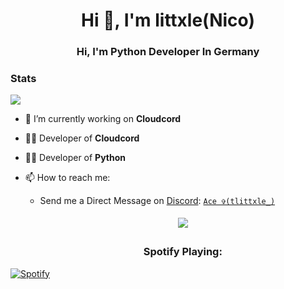 <h1 align="center">Hi 👋, I'm littxle(Nico)</h1>
<h3 align="center">Hi, I'm Python Developer In Germany</h3>

### Stats
[![](https://github-readme-stats.vercel.app/api?username=littxle&theme=dracula&count_private=true&show_icons=true&hide=contribs)](https://github.com/littxle)

- 🔭 I’m currently working on **Cloudcord**

- 🧑‍💻 Developer of **Cloudcord**

- 🧑‍💻 Developer of **Python**

- 📫 How to reach me:
  
   - Send me a Direct Message on [Discord](https://discord.com): [`Ace ✞(tlittxle_)`](https://discord.com/users/817435791079768105) 
  
     <center> 
       <a href='https://discord.gg/[VAR8sutF](https://discord.gg/GM9mcK9s2W)'> 
         <img src="https://discord.c99.nl/widget/theme-3/817435791079768105.png" style='padding: 5px'> 
       </a> 


       <h3>Spotify Playing:</h3>

[![Spotify](https://novatorem-3imbzd4ji-timoves-projects.vercel.app/api/spotify)](https://open.spotify.com/user/31h7eesebkpldhkjlngjowiznqge)














